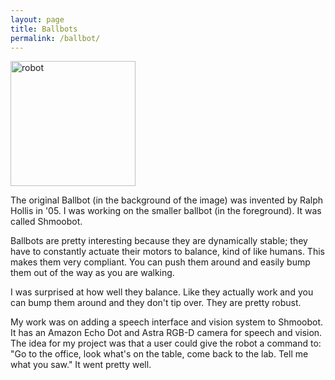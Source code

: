 ```yaml
---
layout: page
title: Ballbots
permalink: /ballbot/
---
```


<img src="/assets/riss/little_and_big.jpg" alt="robot" height="200">

The original Ballbot (in the background of the image) was invented by Ralph Hollis
in '05.  I was working on the smaller ballbot (in the foreground).  It was called
Shmoobot.

Ballbots are pretty interesting because they are dynamically stable; they have
to constantly actuate their motors to balance, kind of like humans.
This makes them very compliant.  You can push them around and easily 
bump them out of the way as you are walking.

I was surprised at how well they balance.  Like they actually work and you can bump
them around and they don't tip over.  They are pretty robust.

<!--
I was still always nervous though that something would go wrong.
, because they would 
instantly fall if it did.

In order to balance, they have an inertial measurement unit on board that 
senses their lean angle and actuates motors with rollers on the ball to
correct any tilts.  

They can move around and do a lot of
things that other robots do, but they are also extremely compliant.  You can
push them around and easily bump them out of the way as you are walking.  This
is because they are dynamically stable.  Like humans, they must
actively balance to stay up and so they are not rigid and can be pushed
and moved pretty easily and safely.


-->
My work was on adding a speech interface and vision system to Shmoobot.  It has 
an Amazon Echo Dot and Astra RGB-D camera for speech and vision.  The idea for 
my project was that a user could give the robot a
command to: "Go to the office, look what's on the table, come back to the lab.
Tell me what you saw." It went pretty well.
